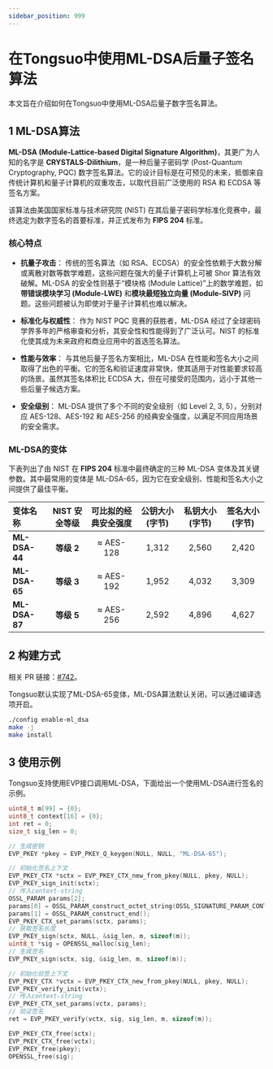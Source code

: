 ```yaml
---
sidebar_position: 999
---
```

# 在Tongsuo中使用ML-DSA后量子签名算法

本文旨在介绍如何在Tongsuo中使用ML-DSA后量子数字签名算法。

## 1 ML-DSA算法

**ML-DSA (Module-Lattice-based Digital Signature Algorithm)**，其更广为人知的名字是 **CRYSTALS-Dilithium**，是一种后量子密码学 (Post-Quantum Cryptography, PQC) 数字签名算法。它的设计目标是在可预见的未来，抵御来自传统计算机和量子计算机的双重攻击，以取代目前广泛使用的 RSA 和 ECDSA 等签名方案。

该算法由美国国家标准与技术研究院 (NIST) 在其后量子密码学标准化竞赛中，最终选定为数字签名的首要标准，并正式发布为 **FIPS 204** 标准。

### 核心特点

*   **抗量子攻击**：
    传统的签名算法（如 RSA、ECDSA）的安全性依赖于大数分解或离散对数等数学难题，这些问题在强大的量子计算机上可被 Shor 算法有效破解。ML-DSA 的安全性则基于“模块格 (Module Lattice)”上的数学难题，如**带错误模块学习 (Module-LWE)** 和**模块最短独立向量 (Module-SIVP)** 问题。这些问题被认为即使对于量子计算机也难以解决。

*   **标准化与权威性**：
    作为 NIST PQC 竞赛的获胜者，ML-DSA 经过了全球密码学界多年的严格审查和分析，其安全性和性能得到了广泛认可。NIST 的标准化使其成为未来政府和商业应用中的首选签名算法。

*   **性能与效率**：
    与其他后量子签名方案相比，ML-DSA 在性能和签名大小之间取得了出色的平衡。它的签名和验证速度非常快，使其适用于对性能要求较高的场景。虽然其签名体积比 ECDSA 大，但在可接受的范围内，远小于其他一些后量子候选方案。

*   **安全级别**：
    ML-DSA 提供了多个不同的安全级别（如 Level 2, 3, 5），分别对应 AES-128、AES-192 和 AES-256 的经典安全强度，以满足不同应用场景的安全需求。

### ML-DSA的变体
下表列出了由 NIST 在 **FIPS 204** 标准中最终确定的三种 ML-DSA 变体及其关键参数。其中最常用的变体是 ML-DSA-65，因为它在安全级别、性能和签名大小之间提供了最佳平衡。

| 变体名称 | NIST 安全等级 | 可比拟的经典安全强度 | 公钥大小 (字节) | 私钥大小 (字节) | 签名大小 (字节) |
|:--- |:---:|:---:|:---:|:---:|:---:|
| **ML-DSA-44**  | **等级 2** | ≈ AES-128 | 1,312 | 2,560 | 2,420 | 
| **ML-DSA-65**  | **等级 3** | ≈ AES-192 | 1,952 | 4,032 | 3,309 | 
| **ML-DSA-87**  | **等级 5** | ≈ AES-256 | 2,592 | 4,896 | 4,627 | 




## 2 构建方式

相关 PR 链接：[#742](https://github.com/Tongsuo-Project/Tongsuo/pull/742)。

Tongsuo默认实现了ML-DSA-65变体，ML-DSA算法默认关闭，可以通过编译选项开启。

```bash
./config enable-ml_dsa
make -j
make install
```

## 3 使用示例

Tongsuo支持使用EVP接口调用ML-DSA，下面给出一个使用ML-DSA进行签名的示例。

```c
uint8_t m[99] = {0};
uint8_t context[16] = {0};
int ret = 0;
size_t sig_len = 0;

// 生成密钥
EVP_PKEY *pkey = EVP_PKEY_Q_keygen(NULL, NULL, "ML-DSA-65");

// 初始化签名上下文
EVP_PKEY_CTX *sctx = EVP_PKEY_CTX_new_from_pkey(NULL, pkey, NULL);
EVP_PKEY_sign_init(sctx);
// 传入context-string
OSSL_PARAM params[2];
params[0] = OSSL_PARAM_construct_octet_string(OSSL_SIGNATURE_PARAM_CONTEXT_STRING, context, sizeof(context));
params[1] = OSSL_PARAM_construct_end();
EVP_PKEY_CTX_set_params(sctx, params);
// 获取签名长度
EVP_PKEY_sign(sctx, NULL, &sig_len, m, sizeof(m));
uint8_t *sig = OPENSSL_malloc(sig_len);
// 生成签名
EVP_PKEY_sign(sctx, sig, &sig_len, m, sizeof(m));

// 初始化验签上下文
EVP_PKEY_CTX *vctx = EVP_PKEY_CTX_new_from_pkey(NULL, pkey, NULL);
EVP_PKEY_verify_init(vctx);
// 传入context-string
EVP_PKEY_CTX_set_params(vctx, params);
// 验证签名
ret = EVP_PKEY_verify(vctx, sig, sig_len, m, sizeof(m));

EVP_PKEY_CTX_free(sctx);
EVP_PKEY_CTX_free(vctx);
EVP_PKEY_free(pkey);
OPENSSL_free(sig);
```
